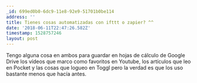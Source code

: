 ```yaml
---
_id: 699ed0b0-6dc9-11e8-92e9-51701b0be114
address: ''
title: Tienes cosas automatizadas con ifttt o zapier? ^^
date: '2018-06-11T22:47:26.582Z'
timestamp: 1528757246
layout: post
---
```

 
Tengo alguna cosa en ambos para guardar en hojas de cálculo de Google Drive los vídeos que marco como favoritos en Youtube, los artículos que leo en Pocket y las cosas que logueo en Toggl pero la verdad es que los uso bastante menos que hacía antes.
